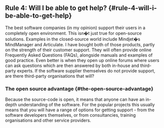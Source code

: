 ## Rule 4: Will I be able to get help? {#rule-4-will-i-be-able-to-get-help}

The best software companies (in my opinion) support their users in a completely open environment. This isn�t just true for open-source solutions. Examples in the closed-source world include Mindjet�s MindManager and Articulate. I have bought both of those products, partly on the strength of their customer support. They will often provide online Frequently Asked Questions (FAQs), alongside manuals and examples of good practice. Even better is when they open up online forums where users can ask questions which are then answered by both in-house and third-party experts. If the software supplier themselves do not provide support, are there third-party organisations that will?

### The open source advantage {#the-open-source-advantage}

Because the source-code is open, it means that anyone can have an in-depth understanding of the software. For the popular projects this usually means that you will have a range of options for getting support - from the software developers themselves, or from consultancies, training organisations and other service providers.